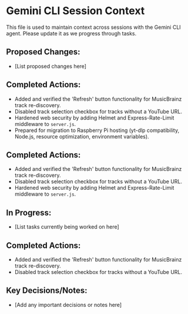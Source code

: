 # Gemini CLI Session Context

This file is used to maintain context across sessions with the Gemini CLI agent. Please update it as we progress through tasks.

## Proposed Changes:

*   [List proposed changes here]

## Completed Actions:

*   Added and verified the 'Refresh' button functionality for MusicBrainz track re-discovery.
*   Disabled track selection checkbox for tracks without a YouTube URL.
*   Hardened web security by adding Helmet and Express-Rate-Limit middleware to `server.js`.
*   Prepared for migration to Raspberry Pi hosting (yt-dlp compatibility, Node.js, resource optimization, environment variables).

## Completed Actions:

*   Added and verified the 'Refresh' button functionality for MusicBrainz track re-discovery.
*   Disabled track selection checkbox for tracks without a YouTube URL.
*   Hardened web security by adding Helmet and Express-Rate-Limit middleware to `server.js`.

## In Progress:

*   [List tasks currently being worked on here]

## Completed Actions:

*   Added and verified the 'Refresh' button functionality for MusicBrainz track re-discovery.
*   Disabled track selection checkbox for tracks without a YouTube URL.

## Key Decisions/Notes:

*   [Add any important decisions or notes here]
